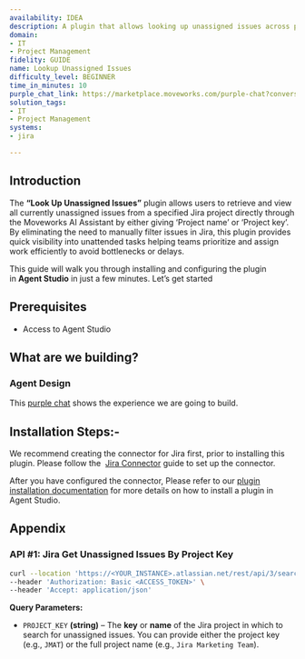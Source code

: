 ```yaml
---
availability: IDEA
description: A plugin that allows looking up unassigned issues across projects.
domain:
- IT
- Project Management
fidelity: GUIDE
name: Lookup Unassigned Issues
difficulty_level: BEGINNER
time_in_minutes: 10
purple_chat_link: https://marketplace.moveworks.com/purple-chat?conversation=%7B%22startTimestamp%22%3A%2211%3A43+AM%22%2C%22messages%22%3A%5B%7B%22parts%22%3A%5B%7B%22richText%22%3A%22%3Cp%3EShow+me+all+unassigned+issues.%3C%2Fp%3E%22%7D%5D%2C%22role%22%3A%22user%22%7D%2C%7B%22role%22%3A%22assistant%22%2C%22parts%22%3A%5B%7B%22richText%22%3A%22%3Cp%3EI+can+help+with+that.+What+is+the+Project+Key+or+can+you+provide+a+Project+Name+to+search+for%3F%3C%2Fp%3E%22%7D%5D%7D%2C%7B%22role%22%3A%22user%22%2C%22parts%22%3A%5B%7B%22richText%22%3A%22%3Cp%3EPROJ1%3C%2Fp%3E%22%7D%5D%7D%2C%7B%22parts%22%3A%5B%7B%22reasoningSteps%22%3A%5B%7B%22richText%22%3A%22Searching+for+project+%27PROJ1%27+in+Jira.%22%2C%22status%22%3A%22success%22%7D%2C%7B%22richText%22%3A%22Fetching+all+unassigned+issues+for+project+%27PROJ1%27.%22%2C%22status%22%3A%22success%22%7D%5D%7D%2C%7B%22richText%22%3A%22%3Cp%3EHere+are+the+unassigned+issues+I+found+in+the+%3Cb%3EPROJ1%3C%2Fb%3E+project%3A%3C%2Fp%3E%3Cul%3E%3Cli%3E%3Cb%3EPROJ1-123%3A%3C%2Fb%3E+Fix+login+button+styling+on+the+main+page%3C%2Fli%3E%3Cli%3E%3Cb%3EPROJ1-456%3A%3C%2Fb%3E+Update+documentation+for+the+new+V2+API+endpoints%3C%2Fli%3E%3Cli%3E%3Cb%3EPROJ1-789%3A%3C%2Fb%3E+Investigate+performance+degradation+on+the+staging+environment%3C%2Fli%3E%3C%2Ful%3E%22%7D%2C%7B%22citations%22%3A%5B%7B%22citationTitle%22%3A%22PROJ1-123%22%2C%22connectorName%22%3A%22jira%22%7D%2C%7B%22citationTitle%22%3A%22PROJ1-456%22%2C%22connectorName%22%3A%22jira%22%7D%2C%7B%22citationTitle%22%3A%22PROJ1-789%22%2C%22connectorName%22%3A%22jira%22%7D%5D%7D%5D%2C%22role%22%3A%22assistant%22%2C%22showFeedbackTray%22%3Atrue%7D%5D%7D
solution_tags:
- IT
- Project Management
systems:
- jira

---
```


## Introduction

The **“Look Up Unassigned Issues”** plugin allows users to retrieve and view all currently unassigned issues from a specified Jira project directly through the Moveworks AI Assistant by either giving ‘Project name’ or ‘Project key’.  By eliminating the need to manually filter issues in Jira, this plugin provides quick visibility into unattended tasks helping teams prioritize and assign work efficiently to avoid bottlenecks or delays.

This guide will walk you through installing and configuring the plugin in **Agent Studio** in just a few minutes. Let’s get started

## Prerequisites

- Access to Agent Studio

## **What are we building?**

### **Agent Design**

This [purple chat](https://developer.moveworks.com/creator-studio/developer-tools/purple-chat/?conversation=%7B%22startTimestamp%22%3A%2211%3A43+AM%22%2C%22messages%22%3A%5B%7B%22parts%22%3A%5B%7B%22richText%22%3A%22%3Cp%3EShow+me+all+unassigned+issues.%3C%2Fp%3E%22%7D%5D%2C%22role%22%3A%22user%22%7D%2C%7B%22role%22%3A%22assistant%22%2C%22parts%22%3A%5B%7B%22richText%22%3A%22%3Cp%3EI+can+help+with+that.+What+is+the+Project+Key+or+can+you+provide+a+Project+Name+to+search+for%3F%3C%2Fp%3E%22%7D%5D%7D%2C%7B%22role%22%3A%22user%22%2C%22parts%22%3A%5B%7B%22richText%22%3A%22%3Cp%3EPROJ1%3C%2Fp%3E%22%7D%5D%7D%2C%7B%22parts%22%3A%5B%7B%22reasoningSteps%22%3A%5B%7B%22richText%22%3A%22Searching+for+project+%27PROJ1%27+in+Jira.%22%2C%22status%22%3A%22success%22%7D%2C%7B%22richText%22%3A%22Fetching+all+unassigned+issues+for+project+%27PROJ1%27.%22%2C%22status%22%3A%22success%22%7D%5D%7D%2C%7B%22richText%22%3A%22%3Cp%3EHere+are+the+unassigned+issues+I+found+in+the+%3Cb%3EPROJ1%3C%2Fb%3E+project%3A%3C%2Fp%3E%3Cul%3E%3Cli%3E%3Cb%3EPROJ1-123%3A%3C%2Fb%3E+Fix+login+button+styling+on+the+main+page%3C%2Fli%3E%3Cli%3E%3Cb%3EPROJ1-456%3A%3C%2Fb%3E+Update+documentation+for+the+new+V2+API+endpoints%3C%2Fli%3E%3Cli%3E%3Cb%3EPROJ1-789%3A%3C%2Fb%3E+Investigate+performance+degradation+on+the+staging+environment%3C%2Fli%3E%3C%2Ful%3E%22%7D%2C%7B%22citations%22%3A%5B%7B%22citationTitle%22%3A%22PROJ1-123%22%2C%22connectorName%22%3A%22jira%22%7D%2C%7B%22citationTitle%22%3A%22PROJ1-456%22%2C%22connectorName%22%3A%22jira%22%7D%2C%7B%22citationTitle%22%3A%22PROJ1-789%22%2C%22connectorName%22%3A%22jira%22%7D%5D%7D%5D%2C%22role%22%3A%22assistant%22%2C%22showFeedbackTray%22%3Atrue%7D%5D%7D) shows the experience we are going to build.

## **Installation Steps:-**

We recommend creating the connector for Jira first, prior to installing this plugin. Please follow the  [Jira Connector](https://marketplace.moveworks.com/connectors/jira?hist=home#how-to-implement) guide to set up the connector.

After you have configured the connector, Please refer to our [plugin installation documentation](https://help.moveworks.com/docs/ai-agent-marketplace-installation) for more details on how to install a plugin in Agent Studio.

## **Appendix**

### **API #1: Jira Get Unassigned Issues By Project Key**

```bash
curl --location 'https://<YOUR_INSTANCE>.atlassian.net/rest/api/3/search?jql=project%3D<PROJECT_KEY>+AND+assignee+IS+EMPTY&fields=key%2Csummary%2Cstatus&maxResults=100' \
--header 'Authorization: Basic <ACCESS_TOKEN>' \
--header 'Accept: application/json' 
```

**Query Parameters:**

- `PROJECT_KEY` **(string)** – The **key** or **name** of the Jira project in which to search for unassigned issues. You can provide either the project key (e.g., `JMAT`) or the full project name (e.g., `Jira Marketing Team`).